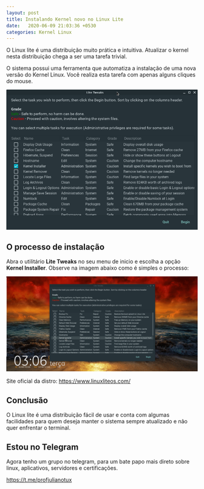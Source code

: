 ```yaml
---
layout: post
title: Instalando Kernel novo no Linux Lite
date:   2020-06-09 21:03:36 +0530
categories: Kernel Linux
---
```


O Linux lite é uma distribuição muito prática e intuitiva. Atualizar o kernel nesta distribuição chega a ser uma tarefa trivial. 

O sistema possui uma ferramenta que automatiza a instalação de uma nova versão do Kernel Linux. Você realiza esta tarefa com apenas alguns cliques do mouse. 

![Kernel novo no Lite](/blog/images/kernellite.png)

## O processo de instalação

Abra o utilitário **Lite Tweaks** no seu menu de inicio e escolha a opção **Kernel Installer**. Observe na imagem abaixo como é simples o processo:

![gif kernel install](/blog/images/kernel.gif)

Site oficial da distro:
<https://www.linuxliteos.com/>

## Conclusão
O Linux lite é uma distribuição fácil de usar e conta com algumas facilidades para quem deseja manter o sistema sempre atualizado e não quer enfrentar o terminal. 

## Estou no Telegram
Agora tenho um grupo no telegram, para um bate papo mais direto sobre linux, aplicativos, servidores e certificações.

<https://t.me/profjulianotux>

